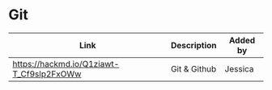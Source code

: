 # Git

| Link | Description | Added by |
| ---- | ----------- | -------- |
| https://hackmd.io/Q1ziawt-T_Cf9slp2FxOWw | Git & Github | Jessica |
